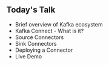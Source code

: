 ## Today's Talk

* Brief overview of Kafka ecosystem
* Kafka Connect - What is it?
* Source Connectors
* Sink Connectors
* Deploying a Connector
* Live Demo
